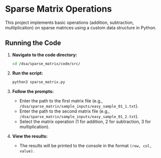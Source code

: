 # Sparse Matrix Operations

This project implements basic operations (addition, subtraction, multiplication) on sparse matrices using a custom data structure in Python.
## Running the Code

1. **Navigate to the code directory:**

    ```bash
    cd /dsa/sparse_matrix/code/src/
    ```

2. **Run the script:**

    ```bash
    python3 sparse_matrix.py
    ```

3. **Follow the prompts:**

    - Enter the path to the first matrix file (e.g., `/dsa/sparse_matrix/sample_inputs/easy_sample_01_1.txt`).
    - Enter the path to the second matrix file (e.g., `/dsa/sparse_matrix/sample_inputs/easy_sample_01_2.txt`).
    - Select the matrix operation (1 for addition, 2 for subtraction, 3 for multiplication).

4. **View the results:**
    - The results will be printed to the console in the format `(row, col, value)`.
